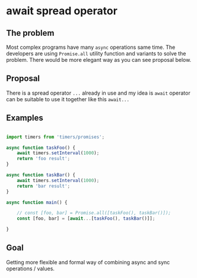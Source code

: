 

# await spread operator

## The problem

Most complex programs have many `async` operations same time. The developers are using `Promise.all` utility function and variants to solve the problem. There would be more elegant way as you can see proposal below.

## Proposal

There is a spread operator `...` already in use and my idea is `await` operator can be suitable to use it together like this `await...`

## Examples

```js

import timers from 'timers/promises'; 

async function taskFoo() {
    await timers.setInterval(1000);
    return 'foo result';
}

async function taskBar() {
    await timers.setInterval(1000);
    return 'bar result';
}

async function main() {

    // const [foo, bar] = Promise.all([taskFoo(), taskBar()]);
    const [foo, bar] = [await...[taskFoo(), taskBar()]];

}
```

## Goal

Getting more flexible and formal way of combining async and sync operations / values.

